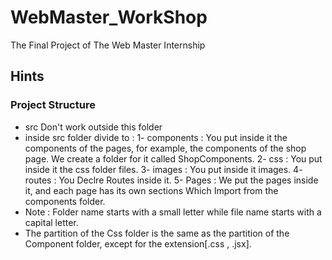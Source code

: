 # WebMaster_WorkShop
The Final Project of The Web Master Internship
## Hints
### Project Structure 
- src Don't work outside this folder
- inside src folder divide to :
      1- components : You put inside it the components of the pages, for example, the components of the shop page. We create a folder for it called ShopComponents.
      2- css : You put inside it the css folder files.
      3- images :  You put inside it images.
      4- routes : You Declre Routes inside it.
      5- Pages : We put the pages inside it, and each page has its own sections Which Import from the components folder. 
- Note : Folder name starts with a small letter while file name starts with a capital letter.
- The partition of the Css folder is the same as the partition of the Component folder, except for the extension[.css , .jsx].
